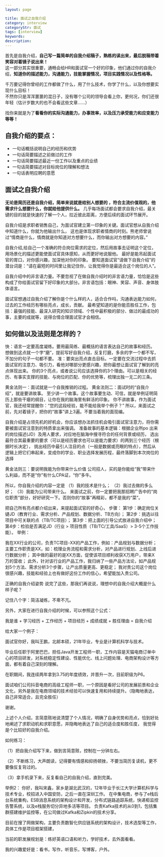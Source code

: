 ```yaml
---
layout: page

title: 面试之自我介绍
category: interview
categoryStr: 面试
tags: [interview]
keywords:
description:
---
```


首先是自我介绍，**自己写一篇简单的自我介绍稿子，熟练的读出来，最后脱稿带着笑容对着镜子说出来！**    
这一部分其实很重要，通畅会给HR和面试官一个好的印象，他们通过你的自我介绍，**知道你的描述能力，沟通能力，技能掌握情况，项目实践情况以及性格等。**  

千万要记得你曾经的工作都做了什么，用了什么技术，你学了什么，以及你想要实现什么目标！   
不然你只是浑浑噩噩的混日子，没有哪个公司的领导会看上你，更何况，你们还很年轻（估计岁数大的也不会看这些文章……）  

找你来就是为了**看看你的实际沟通能力，办事效率，以及压力承受能力和应变能力等等！**  

## 自我介绍的要点：
- 一句话概括说明自己的经历和优势
- 一句话简要描述之前做过的工作
- 一句话简要描述最近一份工作以及重点的业绩
- 一句话简要描述对目标岗位的理解和想法
- 一句话表明应聘的意愿

## 面试之自我介绍
  **无论是简历还是自我介绍，简单来说就是给别人想要的 ，符合主流价值观的，他需求什么想要什么，你就给他提供什么。**
  几乎每场面试都会要求自我介绍，最关键的目的就是快速的了解一个人，拉近彼此距离，方便后续的面试环节展开。

  自我介绍是求职者销售自己，为面试官建立第一印象的关键。面试官想从自我介绍中知道什么，你就为他输出什么，
  这也是体现求职者情商的时刻。熊老师曾说过“情商是什么，情商就是你知道对方想要什么，而你输出对方想要的内容。”

  自我介绍,给自己一个准确的符合岗位需求的定位，然后用故事去证明这个定位，用场景化的描述更能使面试官具体感知，从而更好地说服他。
  最好是能吊起面试官的胃口，对你感兴趣，加深他对你的印象。
  要知道面试官“请做下自我介绍”的潜台词是：“请在最短的时间里让我记住你，让我觉得你是最适合这个岗位的人”。

  自我介绍中的非言语力量。不要忽视了在做自我介绍时的非言语力量，恰恰是这些构成了你给面试官留下好印象的大部分。非言语包括：眼神、笑容、声音、身体肢体语言。

  面试官想通过自我介绍了解你是个什么样的人，适合合作吗，沟通表达能力如何，过去的工作经历有哪些亮点，成长，贡献。
  最希望知道的是你能否胜任工作，包括：最强的技能、最深入研究的知识领域、个性中最积极的部分、做过的最成功的事，主要的成就等，说得合情合理面试官才会相信。

## 如何做以及法则是怎样的？
  快：语言一定要高度凝练。要用最简练、最概括的语言表达自己的故事和经历。
  想做到这点就一个字“磨”，提前写好自我介绍，反复打磨，多余的字一个都不写，不加分的句子一句都不要。
  准：要突出亮点直击目标。一定要在交流过程中去抓面试官的注意力、吸引力，看他对哪部分更感兴趣，把你最想让面试官了解到的亮点体现出来。
  你的3个亮点，或者说公司应该选择你的3个理由。可以是相关的经历、有事实支撑的技能、与岗位的匹配、你的优势等，梳理出独一无二的三条。

  黄金法则一：面试就是一个自我推销的过程。
  黄金法则二：面试时的“自我介绍”，就是要讲故事。
  至少讲一个故事。这个故事要生动、可信，就是举例证明简历上那些干瘪的纲目，让你在我的脑海里有鲜活的印象。
  你不讲故事，作为面试官，我还经常提醒你：“您的这段经验，能不能给我举个例子？”
  所以，来面试之前，先对着镜子，把你的“故事”讲上3遍。不要当着我的面现编。

  自我介绍是占领先机的好机会，你应该想办法抓住机会吸引面试官注意力，将你需要被面试官注意到的特质拿出来强调。
  准备故事的基本逻辑：根据企业所po 出来的岗位描述(JD）及用人要求，对应地在脑海中搜寻符合的任何背景或经历，
  选出最符合其最重要的要求（可以是经历要求也可以是能力要求）的两到三个经历（根据时长决定），
  挑出经历中最引人注目的点（一般是数据或亮眼的特点），然后从逻辑上把它们串起来，变成你的学业、职业选择发展历程，最终落脚到本次岗位的选择

  黄金法则三：要说明我能为你带来什么价值
  公司招人，买的是你能给“我”带来什么利益，而不是“你”有什么CPA证，“你”多牛。

  所以，你自我介绍的内容一定是
（1）我的技术是什么；
（2）我过去做的多么好；
（3）我能为公司带来什么。
 来面试之前，你一定要把我那招聘广告中的“岗位职责”部分，好好研究一下。否则你的“故事”再精彩，都不是我的“菜”。

把自己所有亮点都介绍出来，来提起面试官的好奇心，
步骤：
第1步：确定岗位关键JD（教育行业、需求分析、产品规划、数据分析、TB方向）；
第2步：挑选以往项目中可关联的点（TB/TC项目）；
第3步：把上面的引导公式放进自我介绍中；
第4步：检验是否满足JD（行业 > 项目性质（TB/TC/工具/SaaS）> 3-5个工作技能）。
举例：

我在XX行业的公司，负责TC项目-XX的产品工作，例如：产品规划与数据分析；
主要工作职责是XX，如：梳理业务流程和需求分析，对产品进行规划、上线后进行数据分析；
其中做的最好的是XX方面，促使该项目顺利收获X万用户，带来X万的营收；
此外，针对该行业的产品工作，我归纳了一些产品方法论，如产品规划5个方法、需求分析3个步骤，让产出质量更高、更稳定；
我对贵公司这个岗位很感兴趣，技能和经验上也有做好这份工作的信心，希望能加入贵公司。

正确的自我介绍姿势
说完了这些，那我们再说说，理想中的自我介绍大概是什么样子呢？

记住八个字：简洁凝练，不卑不亢。

另外，大家在进行自我介绍的时候，可以参照这个公式：

我是谁 + 学习经历 + 工作经历 + 项目经历 + 成绩成就 + 胜任理由 = 自我介绍

给大家一个例子：

面试官你好，我叫王鹏，北邮本硕，21年毕业，专业是计算机科学与技术。

毕业后任职于阿里巴巴，担任Java开发工程师一职，工作内容是天猫电商订单中心的项目研发，对系统稳定性建设、性能优化、线上问题处理、电商架构设计等方面，都有着自己深刻的理解。

在职期间，我连续两年拿到3.75的年度绩效，并晋升一次，目前职级为P6。

面试咱们公司抖音电商的高级工程师一职，一个原因是看好公司的发展前景和企业文化，另外是我在电商领域的技术经验可以快速复用和持续提升。（隐晦地表达，自己非常适合，且完全胜任）

谢谢。

上述个人介绍，言简意赅地说清楚了个人情况，明确了自身优势和亮点，恰到好处地阐述了求职动机和求职意愿，并隐晦地表达了自己的适合度和胜任度， 我觉得是个比较好的自我介绍。

如何练习：

（1）把自我介绍写下来，做到言简意赅，控制在一分钟左右。

（2）不断练习，大声朗读，记得要有情感和抑扬顿挫，不要当简历复读机，更不要像反复背过的。

（3）拿手机录下来，反复看自己的自我介绍，直到完美。


举例2：
你好，我叫宋鑫，家乡是湖北武汉的，12年毕业于长江大学计算机科学与技术专业，校招进入中国安防，之后一直在深圳工作。
在中集电商，参与了e栈后台系统重构，ESB消息系统的架构设计和开发，分布式链路追踪系统，快递柜监控告警系统，以及e栈服务切分异地多活等项目。
负责Kafka技术的从0到1，包括集群搭建维护监控等，在公司做过Kafka和Zipkin的技术分享。

目前在搜了网做架构，主要负责数智化供应链系统的架构设计，技术选型等工作，具体工作是项目框架搭建，

当前的职发展规划是：练好英语口语和听力，学好技术，去外面看看。

我的兴趣爱好是：看书，写作，听音乐，写博客，户外。

